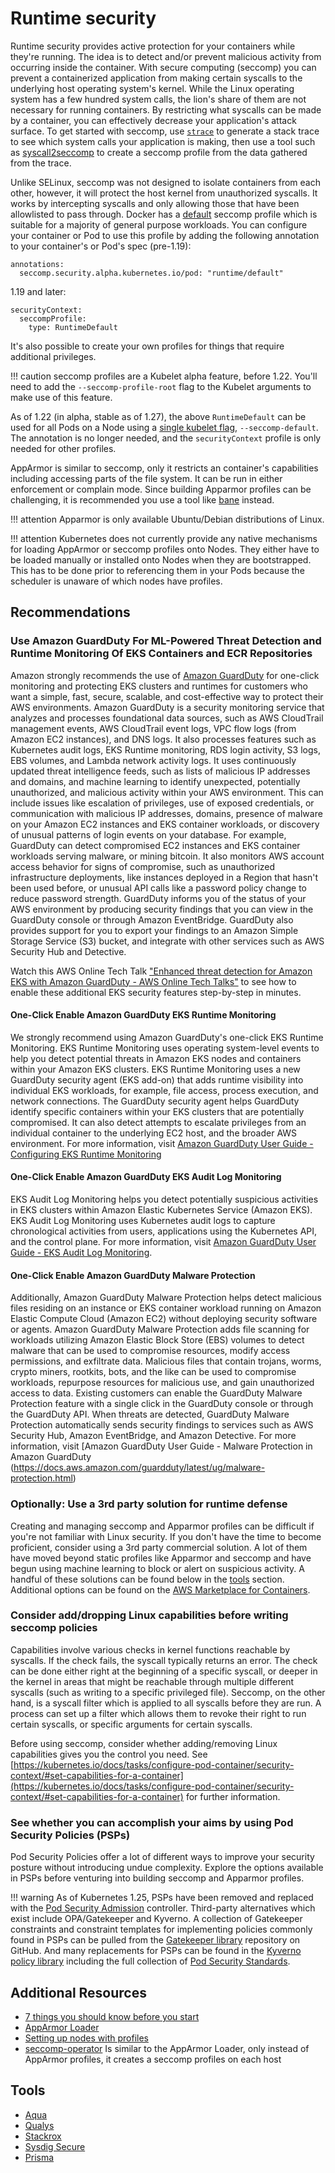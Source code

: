 # Runtime security 
Runtime security provides active protection for your containers while they're running.  The idea is to detect and/or prevent malicious activity from occurring inside the container. With secure computing (seccomp) you can prevent a containerized application from making certain syscalls to the underlying host operating system's kernel. While the Linux operating system has a few hundred system calls, the lion's share of them are not necessary for running containers. By restricting what syscalls can be made by a container, you can effectively decrease your application's attack surface. To get started with seccomp, use [`strace`](https://man7.org/linux/man-pages/man1/strace.1.html) to generate a stack trace to see which system calls your application is making, then use a tool such as [syscall2seccomp](https://github.com/antitree/syscall2seccomp) to create a seccomp profile from the data gathered from the trace.

Unlike SELinux, seccomp was not designed to isolate containers from each other, however, it will protect the host kernel from unauthorized syscalls. It works by intercepting syscalls and only allowing those that have been allowlisted to pass through. Docker has a [default](https://github.com/moby/moby/blob/master/profiles/seccomp/default.json) seccomp profile which is suitable for a majority of general purpose workloads. You can configure your container or Pod to use this profile by adding the following annotation to your container's or Pod's spec (pre-1.19):

```
annotations:
  seccomp.security.alpha.kubernetes.io/pod: "runtime/default"
```

1.19 and later: 

```
securityContext:
  seccompProfile:
    type: RuntimeDefault
```

It's also possible to create your own profiles for things that require additional privileges.  

!!! caution
    seccomp profiles are a Kubelet alpha feature, before 1.22.  You'll need to add the `--seccomp-profile-root` flag to the Kubelet arguments to make use of this feature.

As of 1.22 (in alpha, stable as of 1.27), the above `RuntimeDefault` can be used for all Pods on a Node using a [single kubelet flag](https://kubernetes.io/docs/tutorials/security/seccomp/#enable-the-use-of-runtimedefault-as-the-default-seccomp-profile-for-all-workloads), `--seccomp-default`. The annotation is no longer needed, and the `securityContext` profile is only needed for other profiles.

AppArmor is similar to seccomp, only it restricts an container's capabilities including accessing parts of the file system. It can be run in either enforcement or complain mode. Since building Apparmor profiles can be challenging, it is recommended you use a tool like [bane](https://github.com/genuinetools/bane) instead. 

!!! attention
    Apparmor is only available Ubuntu/Debian distributions of Linux. 

!!! attention 
    Kubernetes does not currently provide any native mechanisms for loading AppArmor or seccomp profiles onto Nodes.  They either have to be loaded manually or installed onto Nodes when they are bootstrapped.  This has to be done prior to referencing them in your Pods because the scheduler is unaware of which nodes have profiles. 

## Recommendations

### Use Amazon GuardDuty For ML-Powered Threat Detection and Runtime Monitoring Of EKS Containers and ECR Repositories
Amazon strongly recommends the use of [Amazon GuardDuty](https://aws.amazon.com/guardduty/) for one-click monitoring and protecting EKS clusters and runtimes for customers who want a simple, fast, secure, scalable, and cost-effective way to protect their AWS environments. Amazon GuardDuty is a security monitoring service that analyzes and processes foundational data sources, such as AWS CloudTrail management events, AWS CloudTrail event logs, VPC flow logs (from Amazon EC2 instances), and DNS logs. It also processes features such as Kubernetes audit logs, EKS Runtime monitoring, RDS login activity, S3 logs, EBS volumes, and Lambda network activity logs. It uses continuously updated threat intelligence feeds, such as lists of malicious IP addresses and domains, and machine learning to identify unexpected, potentially unauthorized, and malicious activity within your AWS environment. This can include issues like escalation of privileges, use of exposed credentials, or communication with malicious IP addresses, domains, presence of malware on your Amazon EC2 instances and EKS container workloads, or discovery of unusual patterns of login events on your database. For example, GuardDuty can detect compromised EC2 instances and EKS container workloads serving malware, or mining bitcoin. It also monitors AWS account access behavior for signs of compromise, such as unauthorized infrastructure deployments, like instances deployed in a Region that hasn't been used before, or unusual API calls like a password policy change to reduce password strength. GuardDuty informs you of the status of your AWS environment by producing security findings that you can view in the GuardDuty console or through Amazon EventBridge. GuardDuty also provides support for you to export your findings to an Amazon Simple Storage Service (S3) bucket, and integrate with other services such as AWS Security Hub and Detective.

Watch this AWS Online Tech Talk ["Enhanced threat detection for Amazon EKS with Amazon GuardDuty - AWS Online Tech Talks"](https://www.youtube.com/watch?v=oNHGRRroJuE) to see how to enable these additional EKS security features step-by-step in minutes. 

#### One-Click Enable Amazon GuardDuty EKS Runtime Monitoring
We strongly recommend using Amazon GuardDuty's one-click EKS Runtime Monitoring. EKS Runtime Monitoring uses operating system-level events to help you detect potential threats in Amazon EKS nodes and containers within your Amazon EKS clusters. EKS Runtime Monitoring uses a new GuardDuty security agent (EKS add-on) that adds runtime visibility into individual EKS workloads, for example, file access, process execution, and network connections. The GuardDuty security agent helps GuardDuty identify specific containers within your EKS clusters that are potentially compromised. It can also detect attempts to escalate privileges from an individual container to the underlying EC2 host, and the broader AWS environment. For more information, visit [Amazon GuardDuty User Guide - Configuring EKS Runtime Monitoring](https://docs.aws.amazon.com/guardduty/latest/ug/guardduty-eks-runtime-monitoring.html)

#### One-Click Enable Amazon GuardDuty EKS Audit Log Monitoring
EKS Audit Log Monitoring helps you detect potentially suspicious activities in EKS clusters within Amazon Elastic Kubernetes Service (Amazon EKS). EKS Audit Log Monitoring uses Kubernetes audit logs to capture chronological activities from users, applications using the Kubernetes API, and the control plane. For more information, visit [Amazon GuardDuty User Guide - EKS Audit Log Monitoring](https://docs.aws.amazon.com/guardduty/latest/ug/guardduty-eks-audit-log-monitoring.html). 

#### One-Click Enable Amazon GuardDuty Malware Protection 
Additionally, Amazon GuardDuty Malware Protection helps detect malicious files residing on an instance or EKS container workload running on Amazon Elastic Compute Cloud (Amazon EC2) without deploying security software or agents. Amazon GuardDuty Malware Protection adds file scanning for workloads utilizing Amazon Elastic Block Store (EBS) volumes to detect malware that can be used to compromise resources, modify access permissions, and exfiltrate data. Malicious files that contain trojans, worms, crypto miners, rootkits, bots, and the like can be used to compromise workloads, repurpose resources for malicious use, and gain unauthorized access to data. Existing customers can enable the GuardDuty Malware Protection feature with a single click in the GuardDuty console or through the GuardDuty API. When threats are detected, GuardDuty Malware Protection automatically sends security findings to services such as AWS Security Hub, Amazon EventBridge, and Amazon Detective. For more information, visit [Amazon GuardDuty User Guide - Malware Protection in Amazon GuardDuty (https://docs.aws.amazon.com/guardduty/latest/ug/malware-protection.html)

### Optionally: Use a 3rd party solution for runtime defense
Creating and managing seccomp and Apparmor profiles can be difficult if you're not familiar with Linux security.  If you don't have the time to become proficient, consider using a 3rd party commercial solution.  A lot of them have moved beyond static profiles like Apparmor and seccomp and have begun using machine learning to block or alert on suspicious activity. A handful of these solutions can be found below in the [tools](##Tools) section. Additional options can be found on the [AWS Marketplace for Containers](https://aws.amazon.com/marketplace/features/containers).

### Consider add/dropping Linux capabilities before writing seccomp policies
Capabilities involve various checks in kernel functions reachable by syscalls. If the check fails, the syscall typically returns an error. The check can be done either right at the beginning of a specific syscall, or deeper in the kernel in areas that might be reachable through multiple different syscalls (such as writing to a specific privileged file).  Seccomp, on the other hand, is a syscall filter which is applied to all syscalls before they are run. A process can set up a filter which allows them to revoke their right to run certain syscalls, or specific arguments for certain syscalls. 

Before using seccomp, consider whether adding/removing Linux capabilities gives you the control you need. See [https://kubernetes.io/docs/tasks/configure-pod-container/security-context/#set-capabilities-for-a-container](https://kubernetes.io/docs/tasks/configure-pod-container/security-context/#set-capabilities-for-a-container) for further information. 

### See whether you can accomplish your aims by using Pod Security Policies (PSPs)
Pod Security Policies offer a lot of different ways to improve your security posture without introducing undue complexity. Explore the options available in PSPs before venturing into building seccomp and Apparmor profiles.

!!! warning 
    As of Kubernetes 1.25, PSPs have been removed and replaced with the [Pod Security Admission](https://kubernetes.io/docs/concepts/security/pod-security-admission/) controller. Third-party alternatives which exist include OPA/Gatekeeper and Kyverno. A collection of Gatekeeper constraints and constraint templates for implementing policies commonly found in PSPs can be pulled from the [Gatekeeper library](https://github.com/open-policy-agent/gatekeeper-library/tree/master/library/pod-security-policy) repository on GitHub. And many replacements for PSPs can be found in the [Kyverno policy library](https://main.kyverno.io/policies/) including the full collection of [Pod Security Standards](https://kubernetes.io/docs/concepts/security/pod-security-standards/).

## Additional Resources
+ [7 things you should know before you start](https://itnext.io/seccomp-in-kubernetes-part-i-7-things-you-should-know-before-you-even-start-97502ad6b6d6)
+ [AppArmor Loader](https://github.com/kubernetes/kubernetes/tree/master/test/images/apparmor-loader)
+ [Setting up nodes with profiles](https://kubernetes.io/docs/tutorials/clusters/apparmor/#setting-up-nodes-with-profiles)
+ [seccomp-operator](https://github.com/kubernetes-sigs/seccomp-operator) Is similar to the AppArmor Loader, only instead of AppArmor profiles, it creates a seccomp profiles on each host 

## Tools
+ [Aqua](https://www.aquasec.com/products/aqua-cloud-native-security-platform/)
+ [Qualys](https://www.qualys.com/apps/container-security/)
+ [Stackrox](https://www.stackrox.com/use-cases/threat-detection/)
+ [Sysdig Secure](https://sysdig.com/products/kubernetes-security/)
+ [Prisma](https://docs.paloaltonetworks.com/cn-series)
